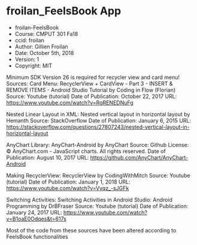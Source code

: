 # froilan_FeelsBook App
 * froilan-FeelsBook
 * Course: CMPUT 301 Fa18
 * ccid: froilan
 * Author: Gillien Froilan
 * Date: October 5th, 2018
 * Version: 1
 * Copyright: MIT
 
 Minimum SDK Version 26 is required for recycler view and card menu!
 Sources:
 Card Menu:
      RecyclerView + CardView - Part 3 - INSERT & REMOVE ITEMS - Android Studio Tutorial by Coding in Flow (Florian)
      Source: Youtube (tutorial)
      Date of Publication: October 22, 2017
      URL: https://www.youtube.com/watch?v=RgRENEDNuFg
      
 Nested Linear Layout in XML:
      Nested vertical layout in horizontal layout by Hemanth
      Source: StackOverflow
      Date of Publication: January 6, 2015
      URL: https://stackoverflow.com/questions/27807243/nested-vertical-layout-in-horizontal-layout
      
 AnyChart Library: 
      AnyChart-Android by AnyChart
      Source: Github
      License: © AnyChart.com - JavaScript charts. All rights reserved. 
      Date of Publication: August 10, 2017
      URL: https://github.com/AnyChart/AnyChart-Android
      
 Making RecyclerView:
      RecyclerView by CodingWithMitch
      Source: Youtube (tutorial)
      Date of Publication: January 1, 2018
      URL: https://www.youtube.com/watch?v=Vyqz_-sJGFk
      
 Switching Activities:
      Switching Activities in Android Studio: Android Programming by DrBFraser
      Source: Youtube (tutorial)
      Date of Publication: January 24, 2017
      URL: https://www.youtube.com/watch?v=B1oaE0Odqes&t=617s
      
 Most of the code from these sources have been altered according to FeelsBook functionalities
